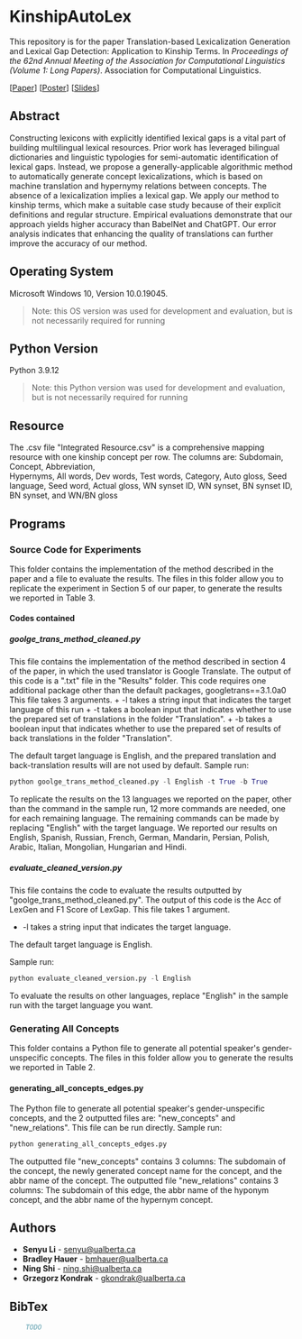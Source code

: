 # KinshipAutoLex
This repository is for the paper Translation-based Lexicalization Generation and Lexical Gap Detection: Application to Kinship Terms. In *Proceedings of the 62nd Annual Meeting of the Association for Computational Linguistics (Volume 1: Long Papers)*. Association for Computational Linguistics.

[[Paper](https://github.com/UAlberta-NLP/KinshipAutoLex/blob/main/assets/paper.pdf)] [[Poster](https://github.com/UAlberta-NLP/KinshipAutoLex/blob/main/assets/poster.pdf)] [[Slides](https://github.com/UAlberta-NLP/KinshipAutoLex/blob/main/assets/slides.pdf)]

## Abstract
Constructing lexicons with explicitly identified lexical gaps is a vital part of building multilingual lexical resources. Prior work has leveraged bilingual dictionaries and linguistic typologies for semi-automatic identification of lexical gaps. Instead, we propose a generally-applicable algorithmic method to automatically generate concept lexicalizations, which is based on machine translation and hypernymy relations between concepts. The absence of a lexicalization implies a lexical gap. We apply our method to kinship terms, which make a suitable case study because of their explicit definitions and regular structure. Empirical evaluations demonstrate that our approach yields higher accuracy than BabelNet and ChatGPT. Our error analysis indicates that enhancing the quality of translations can further improve the accuracy of our method.

## Operating System

Microsoft Windows 10, Version 10.0.19045.

> Note: this OS version was used for development and evaluation, but is not necessarily required for running 

## Python Version

Python 3.9.12

> Note: this Python version was used for development and evaluation, but is not necessarily required for running 

## Resource

The .csv file  "Integrated Resource.csv" is a comprehensive mapping resource with one kinship concept per row. 
The columns are: Subdomain,	Concept,	Abbreviation,	
Hypernyms,	All words,	Dev words,	Test words,	Category,	Auto gloss,	Seed language,
Seed word,	Actual gloss,	WN synset ID,	WN synset,	BN synset ID,	BN synset, and WN/BN gloss


## Programs

### Source Code for Experiments

This folder contains the implementation of the method described in the paper and a file to evaluate the results.
The files in this folder allow you to replicate the experiment in Section 5 of our paper, to generate the results we reported in Table 3.
#### Codes contained

##### goolge_trans_method_cleaned.py

This file contains the implementation of the method described in section 4 of the paper, in which the used translator is Google Translate.
The output of this code is a ".txt" file in the "Results" folder.
This code requires one additional package other than the default packages, googletrans==3.1.0a0
This file takes 3 arguments.
    + -l takes a string input that indicates the target language of this run
    + -t takes a boolean input that indicates whether to use the prepared set of translations in the folder "Translation".
    + -b takes a boolean input that indicates whether to use the prepared set of results of back translations in the folder "Translation".

The default target language is English, and the prepared translation and back-translation results will are not used by default.
Sample run: 

```python
python goolge_trans_method_cleaned.py -l English -t True -b True
```

To replicate the results on the 13 languages we reported on the paper, other than the command in the sample run, 12 more commands are needed, one for each remaining language. 
The remaining commands can be made by replacing "English" with the target language. 
We reported our results on English, Spanish, Russian, French, German, Mandarin, Persian, Polish, Arabic,	Italian,	Mongolian, Hungarian and Hindi.   

##### evaluate_cleaned_version.py
This file contains the code to evaluate the results outputted by "goolge_trans_method_cleaned.py". 
The output of this code is the Acc of LexGen and F1 Score of LexGap. 
This file takes 1 argument.
+ -l takes a string input that indicates the target language.

The default target language is English.

Sample run: 
```python
python evaluate_cleaned_version.py -l English
```

To evaluate the results on other languages, replace "English" in the sample run with the target language you want.


### Generating All Concepts
This folder contains a Python file to generate all potential speaker's gender-unspecific concepts.
The files in this folder allow you to generate the results we reported in Table 2.

#### generating_all_concepts_edges.py
The Python file to generate all potential speaker's gender-unspecific concepts, and the 2 outputted files are: "new_concepts" and "new_relations".
This file can be run directly. 
Sample run: 
```python
python generating_all_concepts_edges.py
```

The outputted file "new_concepts" contains 3 columns: The subdomain of the concept, the newly generated concept name for the concept, and the abbr name of the concept. 
The outputted file "new_relations" contains 3 columns: The subdomain of this edge,  the abbr name of the hyponym concept, and the abbr name of the hypernym concept.

## Authors
* **Senyu Li** - senyu@ualberta.ca
* **Bradley Hauer** - bmhauer@ualberta.ca
* **Ning Shi** - ning.shi@ualberta.ca
* **Grzegorz Kondrak** - gkondrak@ualberta.ca

## BibTex
```bibtex
    TODO
```
